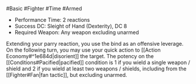 #Basic #Fighter #Time #Armed 

* Performance Time: 2 reactions
* Success DC: Sleight of Hand (Dexterity), DC 8
* Required Weapon: Any weapon excluding unarmed

Extending your parry reaction, you use the bind as an offensive leverage. On the following turn, you may use your quick action to [[Action Economy#^1e684d|disorient]] the target. The potency on the [[Conditions#Pacified|pacified]] condition is 1 if you wield a single weapon / shield and 2 if you wield at least two weapons / shields, including from the [[Fighter#Fan|fan tactic]], but excluding unarmed.